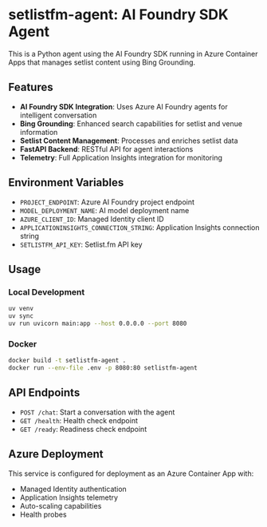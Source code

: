 # setlistfm-agent: AI Foundry SDK Agent

This is a Python agent using the AI Foundry SDK running in Azure Container Apps that manages setlist content using Bing Grounding.

## Features

- **AI Foundry SDK Integration**: Uses Azure AI Foundry agents for intelligent conversation
- **Bing Grounding**: Enhanced search capabilities for setlist and venue information
- **Setlist Content Management**: Processes and enriches setlist data
- **FastAPI Backend**: RESTful API for agent interactions
- **Telemetry**: Full Application Insights integration for monitoring

## Environment Variables

- `PROJECT_ENDPOINT`: Azure AI Foundry project endpoint
- `MODEL_DEPLOYMENT_NAME`: AI model deployment name
- `AZURE_CLIENT_ID`: Managed Identity client ID
- `APPLICATIONINSIGHTS_CONNECTION_STRING`: Application Insights connection string
- `SETLISTFM_API_KEY`: Setlist.fm API key

## Usage

### Local Development

```bash
uv venv
uv sync
uv run uvicorn main:app --host 0.0.0.0 --port 8080
```

### Docker

```bash
docker build -t setlistfm-agent .
docker run --env-file .env -p 8080:80 setlistfm-agent
```

## API Endpoints

- `POST /chat`: Start a conversation with the agent
- `GET /health`: Health check endpoint
- `GET /ready`: Readiness check endpoint

## Azure Deployment

This service is configured for deployment as an Azure Container App with:

- Managed Identity authentication
- Application Insights telemetry
- Auto-scaling capabilities
- Health probes
